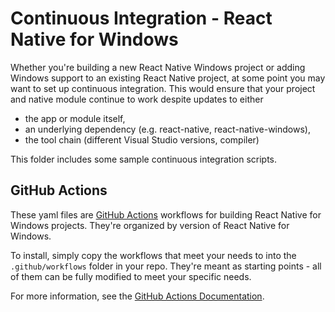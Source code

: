 # Continuous Integration - React Native for Windows

Whether you're building a new React Native Windows project or adding Windows support to an existing React Native project, at some point you may want to set up continuous integration. This would ensure that your project and native module continue to work despite updates to either
- the app or module itself,
- an underlying dependency (e.g. react-native, react-native-windows), 
- the tool chain (different Visual Studio versions, compiler)

This folder includes some sample continuous integration scripts.

## GitHub Actions ##

These yaml files are [GitHub Actions](https://github.com/features/actions) workflows for building React Native for Windows projects. They're organized by version of React Native for Windows.

To install, simply copy the workflows that meet your needs to into the `.github/workflows` folder in your repo. They're meant as starting points - all of them can be fully modified to meet your specific needs.

For more information, see the [GitHub Actions Documentation](https://docs.github.com/en/actions).
